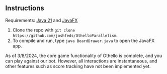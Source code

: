 ## Instructions
Requirements: [Java 21](https://www.oracle.com/java/technologies/javase/jdk21-archive-downloads.html) and [JavaFX](https://openjfx.io/openjfx-docs/#install-javafx)

1. Clone the repo with `git clone https://github.com/joshfeds/OthelloParallelism`.
2. To compile and run, type `java BoardDrawer.java` to open the JavaFX app.

As of 3/8/2024, the core game functionality of Othello is complete, and you can play against our bot. However, all interactions are instantaneous, and other features such as score tracking have not been implemented yet.

